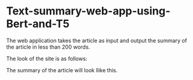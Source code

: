 # Text-summary-web-app-using-Bert-and-T5

The web application takes the article as input and output the summary of the article in less than 200 words.

The look of the site is as follows:



The summary of the article will look llike this.

